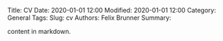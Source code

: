 Title: CV
Date: 2020-01-01 12:00
Modified: 2020-01-01 12:00
Category: General
Tags: 
Slug: cv
Authors: Felix Brunner
Summary: 

content in markdown.